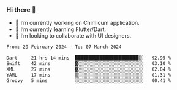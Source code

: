 ### Hi there 👋

<!--
**devcat37/devcat37** is a ✨ _special_ ✨ repository because its `README.md` (this file) appears on your GitHub profile.-->


- 🔭 I’m currently working on Chimicum application.
- 🌱 I’m currently learning Flutter/Dart.
- 👯 I’m looking to collaborate with UI designers.
<!-- - 🤔 I’m looking for help with ... -->

<!--START_SECTION:waka-->

```txt
From: 29 February 2024 - To: 07 March 2024

Dart     21 hrs 14 mins  ███████████████████████▒░   92.95 %
Swift    42 mins         ▓░░░░░░░░░░░░░░░░░░░░░░░░   03.10 %
XML      27 mins         ▓░░░░░░░░░░░░░░░░░░░░░░░░   02.04 %
YAML     17 mins         ▒░░░░░░░░░░░░░░░░░░░░░░░░   01.31 %
Groovy   5 mins          ░░░░░░░░░░░░░░░░░░░░░░░░░   00.41 %
```

<!--END_SECTION:waka-->

